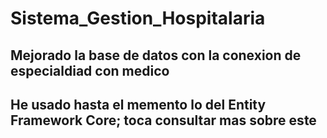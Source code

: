 # Sistema_Gestion_Hospitalaria

## Mejorado la base de datos con la conexion de especialdiad con medico

## He usado hasta el memento lo del Entity Framework Core; toca consultar mas sobre este

